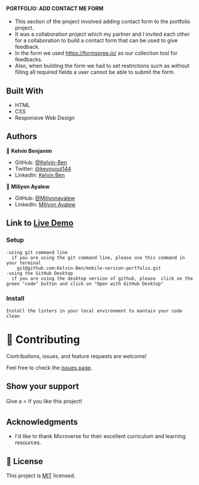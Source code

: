 #### PORTFOLIO: ADD CONTACT ME FORM
- This section of the project involved adding contact form to the portfolio project.
- It was a collaboration project which my partner and I invited each other for a collaboration to build a contact form that can be used to give feedback.
- In the form we used https://formspree.io/ as our collection tool for feedbacks.
- Also, when building the form we had to set restrictions such as without filling all required fields a user cannot be able to submit the form.

## Built With
- HTML
- CSS
- Responsive Web Design


## Authors

👤 **Kelvin Benjamin**

- GitHub: [@Kelvin-Ben](https://github.com/Kevo-hacker)
- Twitter: [@kevoyout144](https://twitter.com/kevoyout144)
- LinkedIn: [Kelvin Ben](https://www.linkedin.com/in/kelvin-ben-323043173/)

👤 **Miliyon Ayalew**
- GitHub: [@Miliyonayalew](https://github.com/Miliyonayalew)
- LinkedIn: [Miliyon Ayalew ](https://www.linkedin.com/in/miliyon-ayalew/)

## Link to [Live Demo](https://kelvin-ben.github.io/mobile-version-portfolio/)

### Setup
    -using git command line
      if you are using the git command line, please use this command in your terminal
        git@github.com:Kelvin-Ben/mobile-version-portfolio.git
    -using the GitHub Desktop
      if you are using the desktop version of github, please  click on the green "code" button and click on "Open with GitHub Desktop" 


### Install
    Install the linters in your local environment to mantain your code clean 

# 🤝 Contributing

Contributions, issues, and feature requests are welcome!

Feel free to check the [issues page](../../issues/).

## Show your support

Give a ⭐️ if you like this project!

## Acknowledgments
- I'd like to thank Microverse for their excellent curriculum and learning resources.

## 📝 License

This project is [MIT](https://mit-license.org/) licensed.
